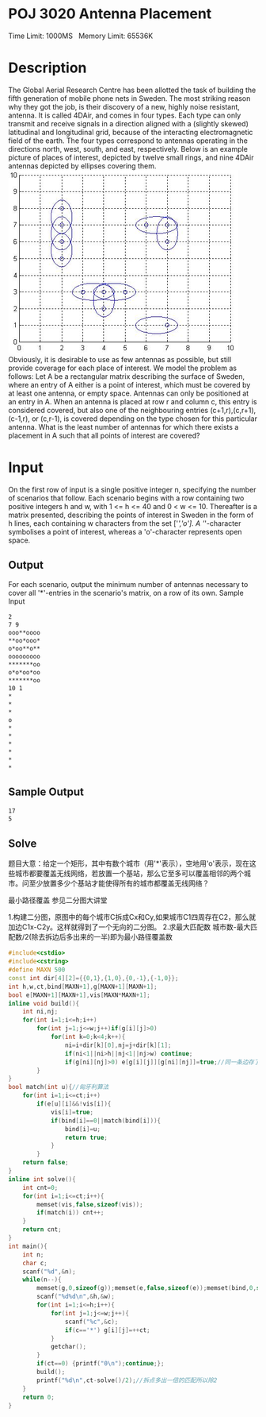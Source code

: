 # POJ 3020 Antenna Placement
Time Limit: 1000MS	 	Memory Limit: 65536K
# Description

The Global Aerial Research Centre has been allotted the task of building the fifth generation of mobile phone nets in Sweden. The most striking reason why they got the job, is their discovery of a new, highly noise resistant, antenna. It is called 4DAir, and comes in four types. Each type can only transmit and receive signals in a direction aligned with a (slightly skewed) latitudinal and longitudinal grid, because of the interacting electromagnetic field of the earth. The four types correspond to antennas operating in the directions north, west, south, and east, respectively. Below is an example picture of places of interest, depicted by twelve small rings, and nine 4DAir antennas depicted by ellipses covering them.
![](/assets/poj3020.jpg)
Obviously, it is desirable to use as few antennas as possible, but still provide coverage for each place of interest. We model the problem as follows: Let A be a rectangular matrix describing the surface of Sweden, where an entry of A either is a point of interest, which must be covered by at least one antenna, or empty space. Antennas can only be positioned at an entry in A. When an antenna is placed at row r and column c, this entry is considered covered, but also one of the neighbouring entries (c+1,r),(c,r+1),(c-1,r), or (c,r-1), is covered depending on the type chosen for this particular antenna. What is the least number of antennas for which there exists a placement in A such that all points of interest are covered?
# Input

On the first row of input is a single positive integer n, specifying the number of scenarios that follow. Each scenario begins with a row containing two positive integers h and w, with 1 <= h <= 40 and 0 < w <= 10. Thereafter is a matrix presented, describing the points of interest in Sweden in the form of h lines, each containing w characters from the set ['*','o']. A '*'-character symbolises a point of interest, whereas a 'o'-character represents open space.

## Output

For each scenario, output the minimum number of antennas necessary to cover all '*'-entries in the scenario's matrix, on a row of its own.
Sample Input
```
2
7 9
ooo**oooo
**oo*ooo*
o*oo**o**
ooooooooo
*******oo
o*o*oo*oo
*******oo
10 1
*
*
*
o
*
*
*
*
*
*
```
## Sample Output
```
17
5
```
## Solve

题目大意：给定一个矩形，其中有数个城市（用'*'表示），空地用'o'表示，现在这些城市都要覆盖无线网络，若放置一个基站，那么它至多可以覆盖相邻的两个城市。问至少放置多少个基站才能使得所有的城市都覆盖无线网络？

最小路径覆盖 参见二分图大讲堂

1.构建二分图，原图中的每个城市C拆成Cx和Cy,如果城市C1四周存在C2，那么就加边C1x-C2y。这样就得到了一个无向的二分图。
2.求最大匹配数 城市数-最大匹配数/2(除去拆边后多出来的一半)即为最小路径覆盖数

```cpp
#include<cstdio>
#include<cstring>
#define MAXN 500
const int dir[4][2]={{0,1},{1,0},{0,-1},{-1,0}};
int h,w,ct,bind[MAXN+1],g[MAXN+1][MAXN+1];
bool e[MAXN+1][MAXN+1],vis[MAXN*MAXN+1];
inline void build(){
	int ni,nj;
	for(int i=1;i<=h;i++)
		for(int j=1;j<=w;j++)if(g[i][j]>0) 
			for(int k=0;k<4;k++){
				ni=i+dir[k][0],nj=j+dir[k][1];
				if(ni<1||ni>h||nj<1||nj>w) continue;
				if(g[ni][nj]>0)	e[g[i][j]][g[ni][nj]]=true;//同一条边存了两次，自动拆点 
		}
}
bool match(int u){//匈牙利算法
	for(int i=1;i<=ct;i++)
		if(e[u][i]&&!vis[i]){
			vis[i]=true;
			if(bind[i]==0||match(bind[i])){
				bind[i]=u;
				return true;
			}
		}
	return false;          
}
inline int solve(){
	int cnt=0;
	for(int i=1;i<=ct;i++){
		memset(vis,false,sizeof(vis));
		if(match(i)) cnt++;
	}
	return cnt;
}
int main(){
	int n;
	char c;
	scanf("%d",&n);
	while(n--){
		memset(g,0,sizeof(g));memset(e,false,sizeof(e));memset(bind,0,sizeof(bind));ct=0;//初始化 
		scanf("%d%d\n",&h,&w);
		for(int i=1;i<=h;i++){
			for(int j=1;j<=w;j++){
				scanf("%c",&c);
				if(c=='*') g[i][j]=++ct;
			}
			getchar();
		}
		if(ct==0) {printf("0\n");continue;};
		build();
		printf("%d\n",ct-solve()/2);//拆点多出一倍的匹配所以除2 
	}
	return 0;
} 
```
